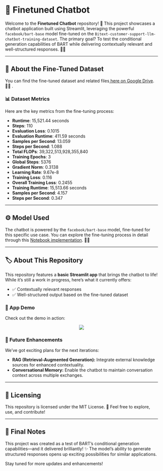 # 🤖 Finetuned Chatbot

Welcome to the **Finetuned Chatbot** repository! 🚀 This project showcases a chatbot application built using Streamlit, leveraging the powerful `facebook/bart-base` model fine-tuned on the `Bitext-customer-support-llm-chatbot-training-dataset`. The primary goal? To test the conditional generation capabilities of BART while delivering contextually relevant and well-structured responses. 💬✨

---

## 📂 About the Fine-Tuned Dataset

You can find the fine-tuned dataset and related files<a href="https://drive.google.com/drive/folders/1dZXL4ucOjCkc2l2qSqOhIarS38ZGuD3Q?usp=drive_link" target="_blank"> here on Google Drive</a>. 💾✨ [](). 

### 📊 Dataset Metrics
Here are the key metrics from the fine-tuning process:
- **Runtime**: 15,521.44 seconds 
- **Steps**: 110 
- **Evaluation Loss**: 0.1015 
- **Evaluation Runtime**: 411.59 seconds 
- **Samples per Second**: 13.059 
- **Steps per Second**: 1.088 
- **Total FLOPs**: 39,322,513,928,355,840 
- **Training Epochs**: 3 
- **Global Steps**: 5376 
- **Gradient Norm**: 0.3138 
- **Learning Rate**: 9.67e-8 
- **Training Loss**: 0.116 
- **Overall Training Loss**: 0.2455 
- **Training Runtime**: 15,513.66 seconds 
- **Samples per Second**: 4.157 
- **Steps per Second**: 0.347 

---

## ⚙️ Model Used
The chatbot is powered by the `facebook/bart-base` model, fine-tuned for this specific use case. You can explore the fine-tuning process in detail through this <a href="https://github.com/Firojpaudel/GenAI-Chronicles/blob/main/Seq2Seq/BART_generator_finetuning.ipynb" target="_blank">Notebook implementation</a>. 📒✨

---

## 🏷️ About This Repository

This repository features a **basic Streamlit app** that brings the chatbot to life! While it’s still a work in progress, here’s what it currently offers:
- ✅ Contextually relevant responses
- ✅ Well-structured output based on the fine-tuned dataset

### 🎥 App Demo

Check out the demo in action: 
<div style="text-align: center;">
  <img src="./README_Images/Chatbot_.gif" >
</div>


### 🌟 Future Enhancements

We’ve got exciting plans for the next iterations:
- **RAG (Retrieval-Augmented Generation):** Integrate external knowledge sources for enhanced contextuality. 
- **Conversational Memory:** Enable the chatbot to maintain conversation context across multiple exchanges. 

---

## 📜 Licensing

This repository is licensed under the MIT License. 📝 Feel free to explore, use, and contribute!

---

## 🌈 Final Notes

This project was created as a test of BART’s conditional generation capabilities—and it delivered brilliantly! ✨ The model’s ability to generate structured responses opens up exciting possibilities for similar applications.

Stay tuned for more updates and enhancements! 
